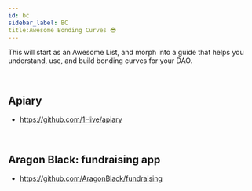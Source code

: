 ```yaml
---
id: bc
sidebar_label: BC
title:Awesome Bonding Curves 😎
---
```


This will start as an Awesome List, and morph into a guide that helps you understand, use, and build bonding curves for your DAO.

<br>

## Apiary
- https://github.com/1Hive/apiary

<br>

## Aragon Black: fundraising app

- https://github.com/AragonBlack/fundraising

<br>
















